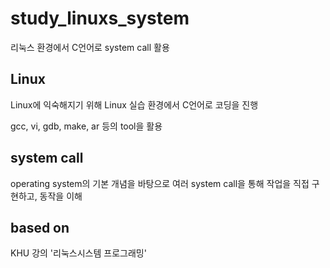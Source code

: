 # study_linuxs_system
리눅스 환경에서 C언어로 system call 활용

## Linux
Linux에 익숙해지기 위해 Linux 실습 환경에서 C언어로 코딩을 진행

gcc, vi, gdb, make, ar 등의 tool을 활용

## system call
operating system의 기본 개념을 바탕으로 여러 system call을 통해 작업을 직접 구현하고, 동작을 이해

## based on
KHU 강의 '리눅스시스템 프로그래밍'
